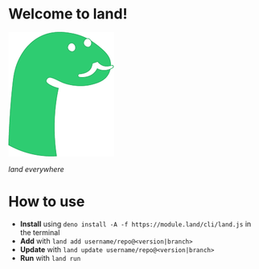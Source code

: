 # Welcome to land!

![module.land](https://raw.githubusercontent.com/moduleland/home_website/master/icon.png?raw=true)

*land everywhere*

# How to use

 - **Install** using `deno install -A -f https://module.land/cli/land.js` in the terminal
 - **Add** with `land add username/repo@<version|branch>`
 - **Update** with `land update username/repo@<version|branch>`
 - **Run** with `land run`